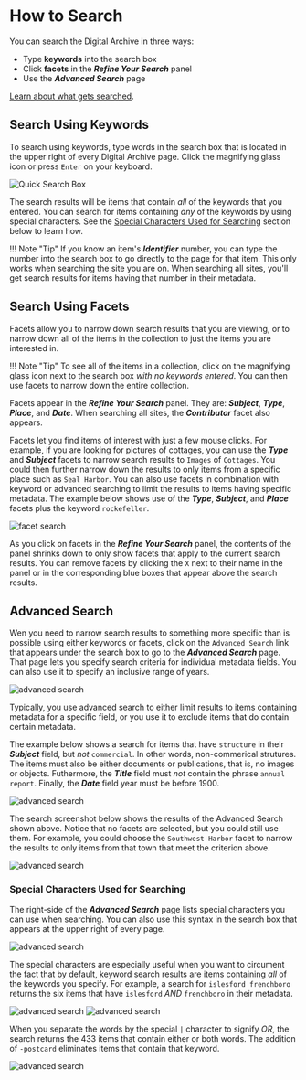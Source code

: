 # How to Search

You can search the Digital Archive in three ways:

- Type **keywords** into the search box
- Click **facets** in the **_Refine Your Search_** panel
- Use the **_Advanced Search_** page

[Learn about what gets searched](../what-gets-searched).

## Search Using Keywords

To search using keywords, type words in the search box that is located in the upper right of
every Digital Archive page. Click the magnifying glass icon or press `Enter` on your keyboard.

![Quick Search Box](how-to-search-3.jpg)

The search results will be items that contain *all* of the keywords that you entered.
You can search for items containing *any* of the keywords by using special characters.
See the [Special Characters Used for Searching](#special-characters-used-for-searching)
section below to learn how.

!!! Note "Tip"
    If you know an item's **_Identifier_** number, you can type the number into the search box to go
    directly to the page for that item. This only works when searching the site you are on. When
    searching all sites, you'll get search results for items having that number in their metadata.

## Search Using Facets

Facets allow you to narrow down search results that you are viewing, or to narrow down all of the
items in the collection to just the items you are interested in.

!!! Note "Tip"
    To see all of the items in a collection, click on the magnifying glass icon next to the search box
    *with no keywords entered*. You can then use facets to narrow down the entire collection.

 Facets appear in the **_Refine Your Search_** panel. They are: **_Subject_**, __*Type*__,
 **_Place_**, and **_Date_**. When searching all sites, the **_Contributor_** facet also appears. 

Facets let you find items of interest with just a few mouse clicks. For example, if you are looking for pictures
of cottages, you can use the **_Type_** and **_Subject_** facets to narrow search results to `Images` of `Cottages`.
You could then further narrow down the results to only items from a specific place such as `Seal Harbor`.
You can also use facets in combination with keyword or advanced searching to limit the results to
items having specific metadata. The example below shows use of the **_Type_**, **_Subject_**, and
**_Place_** facets plus the keyword `rockefeller`.

![facet search](how-to-search-2.jpg)

As you click on facets in the **_Refine Your Search_** panel, the contents of the panel shrinks down to only
show facets that apply to the current search results. You can remove facets by clicking the `X` next to their name
in the panel or in the corresponding blue boxes that appear above the search results.

## Advanced Search

Wen you need to narrow search results to something more specific than is possible using either keywords
or facets, click on the `Advanced Search` link that appears under the search box to go
to the **_Advanced Search_** page. That page lets you specify search criteria for individual 
metadata fields. You can also use it to specify an inclusive range of years.

![advanced search](how-to-search-4.jpg)

Typically, you use advanced search to either limit results to items containing metadata for a specific
field, or you use it to exclude items that do contain certain metadata.

The example below shows a search for items that have `structure` in their **_Subject_** field, but *not*
`commercial`. In other words, non-commerical strutures. The items must also be either documents or
publications, that is, no images or objects. Futhermore, the **_Title_** field must *not* contain
the phrase `annual report`. Finally, the **_Date_** field year must be before 1900.

![advanced search](how-to-search-6.jpg)

The search screenshot below shows the results of the Advanced Search shown above. Notice that no facets are selected, but
you could still use them. For example, you could choose the `Southwest Harbor` facet to narrow the results
to only items from that town that meet the criterion above.

![advanced search](how-to-search-5.jpg)

### Special Characters Used for Searching

The right-side of the **_Advanced Search_** page lists special characters you can use when searching.
You can also use this syntax in the search box that appears at the upper right of every page.


![advanced search](how-to-search-8.jpg)

The special characters are especially useful when you want to circument the fact that
by default, keyword search results are items containing *all* of the keywords you specify. For example, a
search for `islesford frenchboro` returns the six items that have `islesford` *AND* `frenchboro` in their
metadata.

![advanced search](how-to-search-9.jpg)
![advanced search](how-to-search-10.jpg)

When you separate the words by the special `|` character to signify *OR*, the search returns the 433
items that contain either or both words. The addition of `-postcard` eliminates items that contain that keyword.

![advanced search](how-to-search-7.jpg)